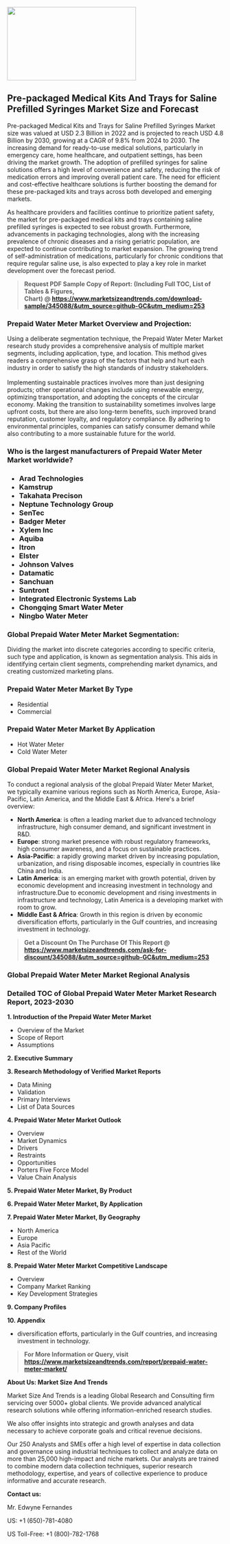 <p><img class="alignnone size-medium wp-image-20088" src="https://ffe5etoiles.com/wp-content/uploads/2024/12/MST1-300x171.png" alt="" width="300" height="171" /></p><h2>Pre-packaged Medical Kits And Trays for Saline Prefilled Syringes Market Size and Forecast</h2><p>Pre-packaged Medical Kits and Trays for Saline Prefilled Syringes Market size was valued at USD 2.3 Billion in 2022 and is projected to reach USD 4.8 Billion by 2030, growing at a CAGR of 9.8% from 2024 to 2030. The increasing demand for ready-to-use medical solutions, particularly in emergency care, home healthcare, and outpatient settings, has been driving the market growth. The adoption of prefilled syringes for saline solutions offers a high level of convenience and safety, reducing the risk of medication errors and improving overall patient care. The need for efficient and cost-effective healthcare solutions is further boosting the demand for these pre-packaged kits and trays across both developed and emerging markets.</p><p>As healthcare providers and facilities continue to prioritize patient safety, the market for pre-packaged medical kits and trays containing saline prefilled syringes is expected to see robust growth. Furthermore, advancements in packaging technologies, along with the increasing prevalence of chronic diseases and a rising geriatric population, are expected to continue contributing to market expansion. The growing trend of self-administration of medications, particularly for chronic conditions that require regular saline use, is also expected to play a key role in market development over the forecast period.</p></p><blockquote id="" class=""><strong>Request PDF Sample Copy of Report: (Including Full TOC, List of Tables &amp; Figures, Chart)&nbsp;@&nbsp;<strong><a href="https://www.marketsizeandtrends.com/download-sample/345088/&utm_source=github-GC&utm_medium=253" target="_blank">https://www.marketsizeandtrends.com/download-sample/345088/&utm_source=github-GC&utm_medium=253</a></strong></strong></blockquote><h3 id="" class="">Prepaid Water Meter Market&nbsp;Overview and Projection:</h3><p id="" class="">Using a deliberate segmentation technique, the Prepaid Water Meter Market research study provides a comprehensive analysis of multiple market segments, including application, type, and location. This method gives readers a comprehensive grasp of the factors that help and hurt each industry in order to satisfy the high standards of industry stakeholders. <br /> <br />Implementing sustainable practices involves more than just designing products; other operational changes include using renewable energy, optimizing transportation, and adopting the concepts of the circular economy. Making the transition to sustainability sometimes involves large upfront costs, but there are also long-term benefits, such improved brand reputation, customer loyalty, and regulatory compliance. By adhering to environmental principles, companies can satisfy consumer demand while also contributing to a more sustainable future for the world.</p><h3 id="" class="">Who is the largest manufacturers of&nbsp;Prepaid Water Meter Market worldwide?</h3><h3 class=""><p><ul><li>Arad Technologies </li><li> Kamstrup </li><li> Takahata Precison </li><li> Neptune Technology Group </li><li> SenTec </li><li> Badger Meter </li><li> Xylem Inc </li><li> Aquiba </li><li> Itron </li><li> Elster </li><li> Johnson Valves </li><li> Datamatic </li><li> Sanchuan </li><li> Suntront </li><li> Integrated Electronic Systems Lab </li><li> Chongqing Smart Water Meter </li><li> Ningbo Water Meter</li></ul></p></h3><h3 id="" class="">Global&nbsp;Prepaid Water Meter Market Segmentation:</h3><p id="" class="">Dividing the market into discrete categories according to specific criteria, such type and application, is known as segmentation analysis. This aids in identifying certain client segments, comprehending market dynamics, and creating customized marketing plans.</p><h3 id="" class="">Prepaid Water Meter Market&nbsp;By Type</h3><p><p><ul><li>Residential</li><li> Commercial</p></li></ul></p></p><h3 id="" class="">Prepaid Water Meter Market&nbsp;By Application</h3><p class=""><p><ul><li>Hot Water Meter</li><li> Cold Water Meter</li></ul></p></p><h3 id="" class="">Global Prepaid Water Meter Market Regional Analysis</h3><p id="" class="">To conduct a regional analysis of the global Prepaid Water Meter Market, we typically examine various regions such as North America, Europe, Asia-Pacific, Latin America, and the Middle East &amp; Africa. Here's a brief overview:</p><ul><li><strong>North America</strong>: is often a leading market due to advanced technology infrastructure, high consumer demand, and significant investment in R&amp;D.</li><li><strong>Europe</strong>: strong market presence with robust regulatory frameworks, high consumer awareness, and a focus on sustainable practices.</li><li><strong>Asia-Pacific</strong>: a rapidly growing market driven by increasing population, urbanization, and rising disposable incomes, especially in countries like China and India.</li><li><strong>Latin America</strong>: is an emerging market with growth potential, driven by economic development and increasing investment in technology and infrastructure.Due to economic development and rising investments in infrastructure and technology, Latin America is a developing market with room to grow.</li><li><strong>Middle East &amp; Africa</strong>: Growth in this region is driven by economic diversification efforts, particularly in the Gulf countries, and increasing investment in technology.</li></ul><blockquote id="" class=""><strong>Get a Discount On The Purchase Of This Report @ <strong><a href="https://www.marketsizeandtrends.com/ask-for-discount/345088/&utm_source=github-GC&utm_medium=253" target="_blank">https://www.marketsizeandtrends.com/ask-for-discount/345088/&utm_source=github-GC&utm_medium=253</a></strong></strong></blockquote><h3 id="" class="">Global Prepaid Water Meter Market Regional Analysis</h3><h3 id="" class="">Detailed TOC of Global Prepaid Water Meter Market Research Report, 2023-2030</h3><p id="" class=""><strong>1. Introduction of the Prepaid Water Meter Market</strong></p><ul><li>Overview of the Market</li><li>Scope of Report</li><li>Assumptions</li></ul><p id="" class=""><strong>2. Executive Summary</strong></p><p id="" class=""><strong>3. Research Methodology of Verified Market Reports</strong></p><ul><li>Data Mining</li><li>Validation</li><li>Primary Interviews</li><li>List of Data Sources</li></ul><p id="" class=""><strong>4. Prepaid Water Meter Market Outlook</strong></p><ul><li>Overview</li><li>Market Dynamics</li><li>Drivers</li><li>Restraints</li><li>Opportunities</li><li>Porters Five Force Model</li><li>Value Chain Analysis</li></ul><p id="" class=""><strong>5. Prepaid Water Meter Market, By Product</strong></p><p id="" class=""><strong>6. Prepaid Water Meter Market, By Application</strong></p><p id="" class=""><strong>7. Prepaid Water Meter Market, By Geography</strong></p><ul><li>North America</li><li>Europe</li><li>Asia Pacific</li><li>Rest of the World</li></ul><p id="" class=""><strong>8. Prepaid Water Meter Market Competitive Landscape</strong></p><ul><li>Overview</li><li>Company Market Ranking</li><li>Key Development Strategies</li></ul><p id="" class=""><strong>9. Company Profiles</strong></p><p id="" class=""><strong>10. Appendix</strong></p><ul><li>diversification efforts, particularly in the Gulf countries, and increasing investment in technology.</li></ul><blockquote id="" class=""><strong>For More Information or Query, visit <strong><strong><a href="https://www.marketsizeandtrends.com/report/prepaid-water-meter-market/" target="_blank">https://www.marketsizeandtrends.com/report/prepaid-water-meter-market/</a></strong></strong></strong></blockquote><p id="" class=""><strong>About Us: Market Size And Trends</strong></p><p id="" class="">Market Size And Trends is a leading Global Research and Consulting firm servicing over 5000+ global clients. We provide advanced analytical research solutions while offering information-enriched research studies.</p><p id="" class="">We also offer insights into strategic and growth analyses and data necessary to achieve corporate goals and critical revenue decisions.</p><p id="" class="">Our 250 Analysts and SMEs offer a high level of expertise in data collection and governance using industrial techniques to collect and analyze data on more than 25,000 high-impact and niche markets. Our analysts are trained to combine modern data collection techniques, superior research methodology, expertise, and years of collective experience to produce informative and accurate research.</p><p id="" class=""><strong>Contact us:</strong></p><p id="" class="">Mr. Edwyne Fernandes</p><p id="" class="">US: +1 (650)-781-4080</p><p id="" class="">US Toll-Free: +1 (800)-782-1768</p>
